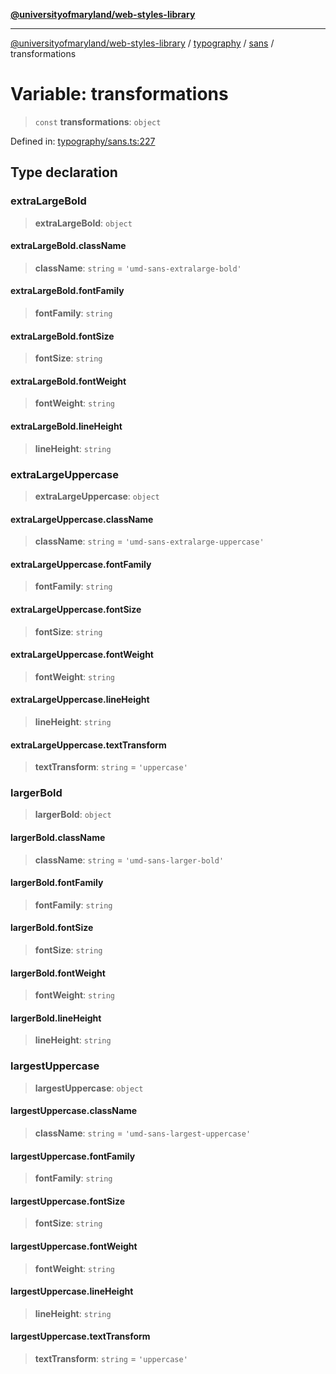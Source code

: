 [**@universityofmaryland/web-styles-library**](../../../../README.md)

***

[@universityofmaryland/web-styles-library](../../../../README.md) / [typography](../../../README.md) / [sans](../README.md) / transformations

# Variable: transformations

> `const` **transformations**: `object`

Defined in: [typography/sans.ts:227](https://github.com/UMD-Digital/design-system/blob/7fa144f196ef5f0ef2b372670136735f5a5c9236/packages/styles/source/typography/sans.ts#L227)

## Type declaration

### extraLargeBold

> **extraLargeBold**: `object`

#### extraLargeBold.className

> **className**: `string` = `'umd-sans-extralarge-bold'`

#### extraLargeBold.fontFamily

> **fontFamily**: `string`

#### extraLargeBold.fontSize

> **fontSize**: `string`

#### extraLargeBold.fontWeight

> **fontWeight**: `string`

#### extraLargeBold.lineHeight

> **lineHeight**: `string`

### extraLargeUppercase

> **extraLargeUppercase**: `object`

#### extraLargeUppercase.className

> **className**: `string` = `'umd-sans-extralarge-uppercase'`

#### extraLargeUppercase.fontFamily

> **fontFamily**: `string`

#### extraLargeUppercase.fontSize

> **fontSize**: `string`

#### extraLargeUppercase.fontWeight

> **fontWeight**: `string`

#### extraLargeUppercase.lineHeight

> **lineHeight**: `string`

#### extraLargeUppercase.textTransform

> **textTransform**: `string` = `'uppercase'`

### largerBold

> **largerBold**: `object`

#### largerBold.className

> **className**: `string` = `'umd-sans-larger-bold'`

#### largerBold.fontFamily

> **fontFamily**: `string`

#### largerBold.fontSize

> **fontSize**: `string`

#### largerBold.fontWeight

> **fontWeight**: `string`

#### largerBold.lineHeight

> **lineHeight**: `string`

### largestUppercase

> **largestUppercase**: `object`

#### largestUppercase.className

> **className**: `string` = `'umd-sans-largest-uppercase'`

#### largestUppercase.fontFamily

> **fontFamily**: `string`

#### largestUppercase.fontSize

> **fontSize**: `string`

#### largestUppercase.fontWeight

> **fontWeight**: `string`

#### largestUppercase.lineHeight

> **lineHeight**: `string`

#### largestUppercase.textTransform

> **textTransform**: `string` = `'uppercase'`
